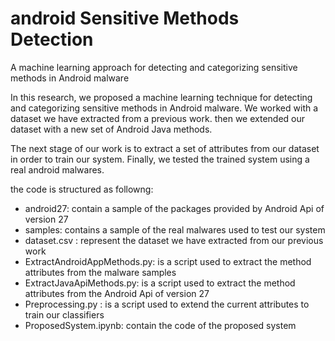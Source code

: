 # android Sensitive Methods Detection
A machine learning approach for detecting and categorizing sensitive methods in Android malware


In this research, we proposed a machine learning technique for detecting and categorizing sensitive methods in Android malware. We worked with a dataset we have extracted from a previous work. then we extended our dataset with a new set of Android Java methods. 

The next stage of our work is to extract a set of attributes from our dataset in order to train our system.  Finally, we tested the trained system using a real android malwares.

the code is structured as followng:
- android27: contain a sample of the packages provided by Android Api of version 27
- samples: contains a sample of the real malwares used to test our system
- dataset.csv : represent the dataset we have extracted from our previous work
- ExtractAndroidAppMethods.py: is a script used to extract the method attributes from the malware samples
- ExtractJavaApiMethods.py: is a script used to extract the method attributes from the  Android Api of version 27
- Preprocessing.py : is a script used to extend the current attributes to train our classifiers
- ProposedSystem.ipynb: contain the code of the proposed system
